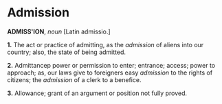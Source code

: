 # Admission

**ADMISS'ION**, _noun_ \[Latin admissio.\]

**1.** The act or practice of admitting, as the _admission_ of aliens into our country; also, the state of being admitted.

**2.** Admittancep power or permission to enter; entrance; access; power to approach; as, our laws give to foreigners easy _admission_ to the rights of citizens; the _admission_ of a clerk to a benefice.

**3.** Allowance; grant of an argument or position not fully proved.